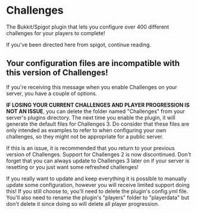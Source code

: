 # Challenges

The Bukkit/Spigot plugin that lets you configure over 400 different challenges for your players to complete!

If you've been directed here from spigot, continue reading.

## Your configuration files are incompatible with this version of Challenges!

If you're receiving this message when you enable Challenges on your server, you have a couple of options. 

**IF LOSING YOUR CURRENT CHALLENGES AND PLAYER PROGRESSION IS NOT AN ISSUE**, you can delete the folder named "Challenges" from your server's plugins directory. The next time you enable the plugin, it will generate the default files for Challenges 3. Do consider that these files are only intended as examples to refer to when configuring your own challenges, so they might not be appropriate for a public server.

If this is an issue, it is recommended that you return to your previous version of Challenges. Support for Challenges 2 is now discontinued. Don't forget that you can always update to Challenges 3 later on if your server is resetting or you just want some refreshed challenges!

If you really want to update and keep everything it is possible to manually update some configuration, however you will receive limited support doing this! If you still choose to, you'll need to delete the plugin's config.yml file. You'll also need to rename the plugin's "players" folder to "playerdata" but don't delete it since doing so will delete all player progression.
